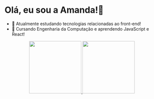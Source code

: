   <h1> Olá, eu sou a Amanda!👋 </h1>

- 🔭 Atualmente estudando tecnologias relacionadas ao front-end!
- 🌱 Cursando Engenharia da Computação e aprendendo JavaScript e React!

<div align="center" > 
<a href="https://github.com/amandasilvbr/github-readme-stats">
  <img height="170em" src="https://github-readme-stats.vercel.app/api?username=amandasilvbr&count_private=true&show_icons=true&theme=radical" />
</a>
<a href="https://github.com/amandasilvbr/convoychat">
  <img height="170em" src="https://github-readme-stats.vercel.app/api/top-langs/?username=amandasilvbr&layout=compact&show_icons=true&theme=radical" />
</a>
</div>
